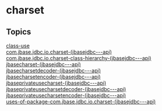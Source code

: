 # charset

## Topics

[class-use](./class-use)  
[com.jbase.jdbc.io.charset-(jbasejdbc---api)](./com.jbase.jdbc.io.charset-(jbasejdbc---api))  
[com.jbase.jdbc.io.charset-class-hierarchy-(jbasejdbc---api)](./com.jbase.jdbc.io.charset-class-hierarchy-(jbasejdbc---api))  
[jbasecharset-(jbasejdbc---api)](./jbasecharset-(jbasejdbc---api))  
[jbasecharsetdecoder-(jbasejdbc---api)](./jbasecharsetdecoder-(jbasejdbc---api))  
[jbasecharsetencoder-(jbasejdbc---api)](./jbasecharsetencoder-(jbasejdbc---api))  
[jbaseprivateusecharset-(jbasejdbc---api)](./jbaseprivateusecharset-(jbasejdbc---api))  
[jbaseprivateusecharsetdecoder-(jbasejdbc---api)](./jbaseprivateusecharsetdecoder-(jbasejdbc---api))  
[jbaseprivateusecharsetencoder-(jbasejdbc---api)](./jbaseprivateusecharsetencoder-(jbasejdbc---api))  
[uses-of-package-com.jbase.jdbc.io.charset-(jbasejdbc---api)](./uses-of-package-com.jbase.jdbc.io.charset-(jbasejdbc---api))  


